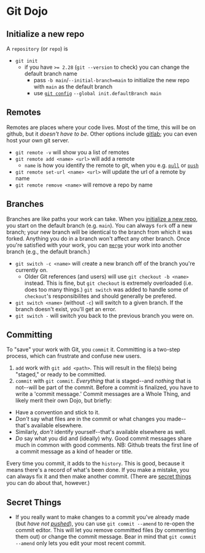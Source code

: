 # Git Dojo

## Initialize a new repo
A `repository` (or `repo`) is 
* `git init`
  * if you have `>= 2.28` (`git --version` to check) you can change the default branch name
    * pass `-b main`/`--initial-branch=main` to initialize the new repo with `main` as the default branch
    * use [`git config`](#configuring-git) `--global init.defaultBranch main`

## Remotes
Remotes are places where your code lives. Most of the time, this will be on github, but it _doesn't have to be_. Other options include [gitlab](https://about.gitlab.com/); you can even host your own git server.
* `git remote -v` will show you a list of remotes
* `git remote add <name> <url>` will add a remote
  * `name` is how you identify the remote to git, when you e.g. [`pull`](#pulling-and-pushing) or [`push`](#pulling-and-pushing)
* `git remote set-url <name> <url>` will update the url of a remote by name
* `git remote remove <name>` will remove a repo by name

## Branches
Branches are like paths your work can take. When you [initialize a new repo](#initialize-a-new-repo), you start on the default branch (e.g. `main`). You can always `fork` off a new branch; your new branch will be identical to the branch from which it was forked. Anything you do in a branch won't affect any other branch. Once you're satisfied with your work, you can [`merge`](#merging) your work into another branch (e.g., the default branch.)
* `git switch -c <name>` will `c`reate a new branch off of the branch you're currently on.
  * Older Git references (and users) will use `git checkout -b <name>` instead. This is fine, but `git checkout` is extremely overloaded (i.e. does too many things.) `git switch` was added to handle some of `checkout`'s responsibilites and should generally be prefered.
* `git switch <name>` (without `-c`) will switch to a given branch. If the branch doesn't exist, you'll get an error.
* `git switch -` will switch you back to the previous branch you were on.


## Committing
To "save" your work with Git, you `commit` it. Committing is a two-step process, which can frustrate and confuse new users.
1. `add` work with `git add <path>`. This will result in the file(s) being "staged," or ready to be committed.
2. `commit` with `git commit`. _Everything_ that is staged--and _nothing_ that is not--will be part of the commit.
Before a commit is finalized, you have to write a 'commit message.' Commit messages are a Whole Thing, and likely merit their own Dojo, but briefly:
* Have a convention and stick to it.
* _Don't_ say what files are in the commit or what changes you made--that's available elsewhere.
* Similarly, _don't_ identify yourself--that's available elsewhere as well.
* _Do_ say what you did and (ideally) why.
Good commit messages share much in common with good comments.
NB: Github treats the first line of a commit message as a kind of header or title.

Every time you commit, it adds to the `history`. This is good, because it means there's a record of what's been done. If you make a mistake, you can always fix it and then make another commit. (There are [secret things](#secret-things) you can do about that, however.)


## Secret Things
* If you really want to make changes to a commit you've already made (but _have not [pushed](#pulling-and-pushing)_), you can use `git commit --amend` to re-open the commit editor. This will let you remove committed files (by commenting them out) or change the commit message. Bear in mind that `git commit --amend` only lets you edit your most recent commit.

